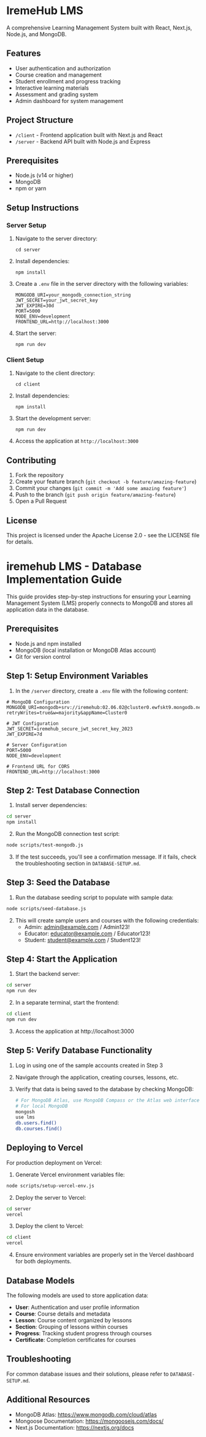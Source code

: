 # IremeHub LMS

A comprehensive Learning Management System built with React, Next.js, Node.js, and MongoDB.

## Features

- User authentication and authorization
- Course creation and management
- Student enrollment and progress tracking
- Interactive learning materials
- Assessment and grading system
- Admin dashboard for system management

## Project Structure

- `/client` - Frontend application built with Next.js and React
- `/server` - Backend API built with Node.js and Express

## Prerequisites

- Node.js (v14 or higher)
- MongoDB
- npm or yarn

## Setup Instructions

### Server Setup

1. Navigate to the server directory:
   ```
   cd server
   ```

2. Install dependencies:
   ```
   npm install
   ```

3. Create a `.env` file in the server directory with the following variables:
   ```
   MONGODB_URI=your_mongodb_connection_string
   JWT_SECRET=your_jwt_secret_key
   JWT_EXPIRE=30d
   PORT=5000
   NODE_ENV=development
   FRONTEND_URL=http://localhost:3000
   ```

4. Start the server:
   ```
   npm run dev
   ```

### Client Setup

1. Navigate to the client directory:
   ```
   cd client
   ```

2. Install dependencies:
   ```
   npm install
   ```

3. Start the development server:
   ```
   npm run dev
   ```

4. Access the application at `http://localhost:3000`

## Contributing

1. Fork the repository
2. Create your feature branch (`git checkout -b feature/amazing-feature`)
3. Commit your changes (`git commit -m 'Add some amazing feature'`)
4. Push to the branch (`git push origin feature/amazing-feature`)
5. Open a Pull Request

## License

This project is licensed under the Apache License 2.0 - see the LICENSE file for details.

# iremehub LMS - Database Implementation Guide

This guide provides step-by-step instructions for ensuring your Learning Management System (LMS) properly connects to MongoDB and stores all application data in the database.

## Prerequisites

- Node.js and npm installed
- MongoDB (local installation or MongoDB Atlas account)
- Git for version control

## Step 1: Setup Environment Variables

1. In the `/server` directory, create a `.env` file with the following content:

```
# MongoDB Configuration
MONGODB_URI=mongodb+srv://iremehub:02.06.02@cluster0.ewfskt9.mongodb.net/lms?retryWrites=true&w=majority&appName=Cluster0

# JWT Configuration
JWT_SECRET=iremehub_secure_jwt_secret_key_2023
JWT_EXPIRE=7d

# Server Configuration
PORT=5000
NODE_ENV=development

# Frontend URL for CORS
FRONTEND_URL=http://localhost:3000
```

## Step 2: Test Database Connection

1. Install server dependencies:

```bash
cd server
npm install
```

2. Run the MongoDB connection test script:

```bash
node scripts/test-mongodb.js
```

3. If the test succeeds, you'll see a confirmation message. If it fails, check the troubleshooting section in `DATABASE-SETUP.md`.

## Step 3: Seed the Database

1. Run the database seeding script to populate with sample data:

```bash
node scripts/seed-database.js
```

2. This will create sample users and courses with the following credentials:
   - Admin: admin@example.com / Admin123!
   - Educator: educator@example.com / Educator123!
   - Student: student@example.com / Student123!

## Step 4: Start the Application

1. Start the backend server:

```bash
cd server
npm run dev
```

2. In a separate terminal, start the frontend:

```bash
cd client
npm run dev
```

3. Access the application at http://localhost:3000

## Step 5: Verify Database Functionality

1. Log in using one of the sample accounts created in Step 3
2. Navigate through the application, creating courses, lessons, etc.
3. Verify that data is being saved to the database by checking MongoDB:
   
   ```bash
   # For MongoDB Atlas, use MongoDB Compass or the Atlas web interface
   # For local MongoDB
   mongosh
   use lms
   db.users.find()
   db.courses.find()
   ```

## Deploying to Vercel

For production deployment on Vercel:

1. Generate Vercel environment variables file:

```bash
node scripts/setup-vercel-env.js
```

2. Deploy the server to Vercel:

```bash
cd server
vercel
```

3. Deploy the client to Vercel:

```bash
cd client
vercel
```

4. Ensure environment variables are properly set in the Vercel dashboard for both deployments.

## Database Models

The following models are used to store application data:

- **User**: Authentication and user profile information
- **Course**: Course details and metadata
- **Lesson**: Course content organized by lessons
- **Section**: Grouping of lessons within courses
- **Progress**: Tracking student progress through courses
- **Certificate**: Completion certificates for courses

## Troubleshooting

For common database issues and their solutions, please refer to `DATABASE-SETUP.md`.

## Additional Resources

- MongoDB Atlas: https://www.mongodb.com/cloud/atlas
- Mongoose Documentation: https://mongoosejs.com/docs/
- Next.js Documentation: https://nextjs.org/docs